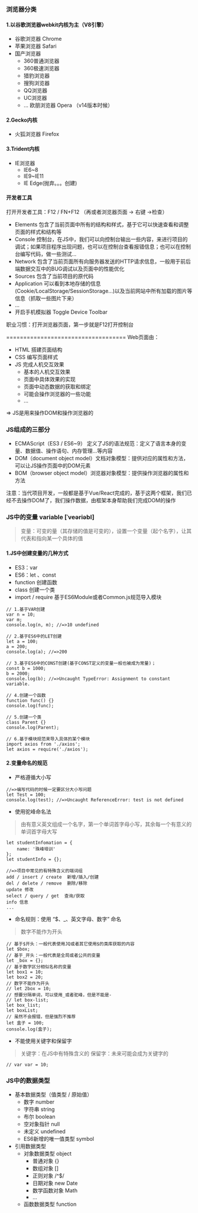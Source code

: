 ### 浏览器分类
#### 1.以谷歌浏览器webkit内核为主（V8引擎）
- 谷歌浏览器 Chrome
- 苹果浏览器 Safari
- 国产浏览器
	+ 360普通浏览器
	+ 360极速浏览器
	+ 猎豹浏览器
	+ 搜狗浏览器
	+ QQ浏览器
	+ UC浏览器
	+ ...
欧朋浏览器 Opera （v14版本时候）

#### 2.Gecko内核
- 火狐浏览器 Firefox

#### 3.Trident内核
- IE浏览器
	+ IE6~8
	+ IE9~IE11
	+ IE Edge(抛弃。。。创建)

#### 开发者工具
打开开发者工具：F12 / FN+F12  （再或者浏览器页面 -> 右键 ->检查）
- Elements 包含了当前页面中所有的结构和样式，基于它可以快速查看和调整页面的样式和结构等
- Console 控制台，在JS中，我们可以向控制台输出一些内容，来进行项目的调试；如果项目程序出现问题，也可以在控制台查看报错信息；也可以在控制台编写代码，做一些测试...
- Network 包含了当前页面所有向服务器发送的HTTP请求信息，一般用于前后端数据交互中的BUG调试以及页面中的性能优化
- Sources 包含了当前项目的原代码
- Application 可以看到本地存储的信息(Cookie/LocalStorage/SessionStorage...)以及当前网站中所有加载的图片等信息（抓取一些图片下来）
- ...
- 开启手机模拟器 Toggle Device Toolbar

职业习惯：打开浏览器页面，第一步就是F12打开控制台

===================================
Web页面由：
- HTML 搭建页面结构
- CSS 编写页面样式
- JS 完成人机交互效果
	+ 基本的人机交互效果
	+ 页面中具体效果的实现
	+ 页面中动态数据的获取和绑定
	+ 可能会操作浏览器的一些功能
	+ ...

=> JS是用来操作DOM和操作浏览器的

### JS组成的三部分
- ECMAScript（ES3 / ES6~9） 定义了JS的语法规范：定义了语言本身的变量、数据值、操作语句、内存管理...等内容
- DOM（document object model）文档对象模型：提供对应的属性和方法，可以让JS操作页面中的DOM元素
- BOM（browser object model）浏览器对象模型：提供操作浏览器的属性和方法

注意：当代项目开发，一般都是基于Vue/React完成的，基于这两个框架，我们已经不去操作DOM了，我们操作数据，由框架本身帮助我们完成DOM的操作

### JS中的变量 variable  [ˈveəriəbl] 
> 变量：可变的量（其存储的值是可变的），设置一个变量（起个名字），让其代表和指向某一个具体的值

#### 1.JS中创建变量的几种方式
- ES3：var
- ES6：let 、const
- function 创建函数
- class 创建一个类
- import / require 基于ES6Module或者Common.js规范导入模块

```
// 1.基于VAR创建
var n = 10;
var m;
console.log(n, m); //=>10 undefined

// 2.基于ES6中的LET创建
let a = 100;
a = 200;
console.log(a); //=>200

// 3.基于ES6中的CONST创建(基于CONST定义的变量一般也被成为常量)；
const b = 1000;
b = 2000;
console.log(b); //=>Uncaught TypeError: Assignment to constant variable.

// 4.创建一个函数
function func() {}
console.log(func);

// 5.创建一个类
class Parent {}
console.log(Parent);

// 6.基于模块规范来导入具体的某个模块
import axios from './axios';
let axios = require('./axios');
```

#### 2.变量命名的规范
- 严格遵循大小写
```
//=>编写代码的时候一定要区分大小写问题
let Test = 100;
console.log(test); //=>Uncaught ReferenceError: test is not defined
```

- 使用驼峰命名法
> 由有意义英文组成一个名字，第一个单词首字母小写，其余每一个有意义的单词首字母大写
```
let studentInfomation = {
	name: '珠峰培训'
};
let studentInfo = {};

//=>项目中常见的有特殊含义的端词组
add / insert / create  新增/插入/创建
del / delete / remove  删除/移除
update 修改
select / query / get  查询/获取
info 信息
...
```

- 命名规则：使用 “$、_、英文字母、数字” 命名
> 数字不能作为开头
```
// 基于$开头：一般代表使用JQ或者其它使用$的类库获取的内容
let $box;
// 基于_开头：一般代表是全局或者公共的变量
let _box = {};
// 基于数字区分相似名称的变量
let box1 = 10;
let box2 = 20;
// 数字不能作为开头
// let 2box = 10;
// 想要分隔单词，可以使用_或者驼峰，但是不能是-
// let box-list;
let box_list;
let boxList;
// 虽然不会报错，但是强烈不推荐
let 盒子 = 100;
console.log(盒子);
```

- 不能使用关键字和保留字
> 关键字：在JS中有特殊含义的
> 保留字：未来可能会成为关键字的
```
// var var = 10;
```

### JS中的数据类型
- 基本数据类型（值类型 / 原始值）
	+ 数字 number
	+ 字符串 string
	+ 布尔 boolean
	+ 空对象指针 null
	+ 未定义 undefined
	+ ES6新增的唯一值类型 symbol
- 引用数据类型
	+ 对象数据类型 object
		+ 普通对象 {}
		+ 数组对象 []
		+ 正则对象 /^$/
		+ 日期对象 new Date
		+ 数学函数对象 Math
		+ ...
	+ 函数数据类型 function